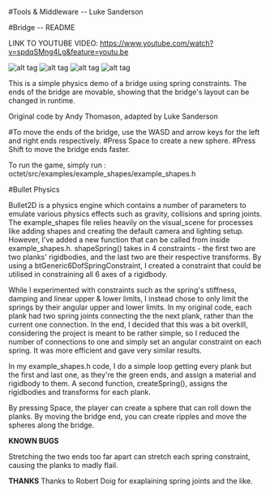 #Tools & Middleware -- Luke Sanderson

#Bridge --	README


LINK TO YOUTUBE VIDEO:
https://www.youtube.com/watch?v=spdqSMng4Lg&feature=youtu.be


![alt tag](https://github.com/LukeSanderson18/octet/tree/SpaceInvadersClone/octet/ToolsAndMiddleware_Pictures/1.png)
![alt tag](https://github.com/LukeSanderson18/octet/tree/SpaceInvadersClone/octet/ToolsAndMiddleware_Pictures/2.png)
![alt tag](https://github.com/LukeSanderson18/octet/tree/SpaceInvadersClone/octet/ToolsAndMiddleware_Pictures/3.png)
![alt tag](https://github.com/LukeSanderson18/octet/tree/SpaceInvadersClone/octet/ToolsAndMiddleware_Pictures/4.png)

This is a simple physics demo of a bridge using spring constraints. 
The ends of the bridge are movable, showing that the bridge's layout can be changed in runtime.

Original code by Andy Thomason, adapted by Luke Sanderson

#To move the ends of the bridge, use the WASD and arrow keys for the left and right ends respectively.
#Press Space to create a new sphere.
#Press Shift to move the bridge ends faster.

To run the game, simply run :
octet/src/examples/example_shapes/example_shapes.h

#Bullet Physics

Bullet2D is a physics engine which contains a number of parameters to emulate various physics effects such as gravity, collisions and spring joints.
The example_shapes file relies heavily on the visual_scene for processes like adding shapes and creating the default camera and lighting setup.
However, I've added a new function that can be called from inside example_shapes.h.
shapeSpring() takes in 4 constraints - the first two are two planks' rigidbodies, and the last two are their respective transforms.
By using a btGeneric6DofSpringConstraint, I created a constraint that could be utilised in constraining all 6 axes of a rigidbody.

While I experimented with constraints such as the spring's stiffness, damping and linear upper & lower limits, I instead chose to only limit the
springs by their angular upper and lower limits.
In my original code, each plank had two spring joints connecting the the next plank, rather than the current one connection. In the end, I decided
that this was a bit overkill, considering the project is meant to be rather simple, so I reduced the number of connections to one and simply set
an angular constraint on each spring. It was more efficient and gave very similar results.

In my example_shapes.h code, I do a simple loop getting every plank but the first and last one, as they're the green ends, and assign a material and
rigidbody to them.
A second function, createSpring(), assigns the rigidbodies and transforms for each plank.

By pressing Space, the player can create a sphere that can roll down the planks. By moving the bridge end, you can create ripples and move the spheres
along the bridge.

**KNOWN BUGS**

Stretching the two ends too far apart can stretch each spring constraint, causing the planks to madly flail.

**THANKS**
Thanks to Robert Doig for exaplaining spring joints and the like.

